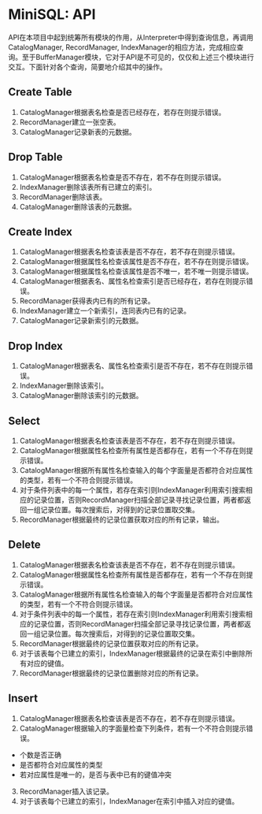 # MiniSQL: API

API在本项目中起到统筹所有模块的作用，从Interpreter中得到查询信息，再调用CatalogManager, RecordManager, IndexManager的相应方法，完成相应查询。至于BufferManager模块，它对于API是不可见的，仅仅和上述三个模块进行交互。下面针对各个查询，简要地介绍其中的操作。

## Create Table

1. CatalogManager根据表名检查是否已经存在，若存在则提示错误。
2. RecordManager建立一张空表。
3. CatalogManager记录新表的元数据。

## Drop Table

1. CatalogManager根据表名检查是否不存在，若不存在则提示错误。
2. IndexManager删除该表所有已建立的索引。
3. RecordManager删除该表。
4. CatalogManager删除该表的元数据。

## Create Index

1. CatalogManager根据表名检查该表是否不存在，若不存在则提示错误。
2. CatalogManager根据属性名检查该属性是否不存在，若不存在则提示错误。
3. CatalogManager根据属性名检查该属性是否不唯一，若不唯一则提示错误。
4. CatalogManager根据表名、属性名检查索引是否已经存在，若存在则提示错误。
5. RecordManager获得表内已有的所有记录。
6. IndexManager建立一个新索引，连同表内已有的记录。
7. CatalogManager记录新索引的元数据。

## Drop Index

1. CatalogManager根据表名、属性名检查索引是否不存在，若不存在则提示错误。
2. IndexManager删除该索引。
3. CatalogManager删除该索引的元数据。

## Select

1. CatalogManager根据表名检查该表是否不存在，若不存在则提示错误。
2. CatalogManager根据属性名检查所有属性是否都存在，若有一个不存在则提示错误。
3. CatalogManager根据所有属性名检查输入的每个字面量是否都符合对应属性的类型，若有一个不符合则提示错误。
4. 对于条件列表中的每一个属性，若存在索引则IndexManager利用索引搜索相应的记录位置，否则RecordManager扫描全部记录寻找记录位置，两者都返回一组记录位置。每次搜索后，对得到的记录位置取交集。
5. RecordManager根据最终的记录位置获取对应的所有记录，输出。

## Delete

1. CatalogManager根据表名检查该表是否不存在，若不存在则提示错误。
2. CatalogManager根据属性名检查所有属性是否都存在，若有一个不存在则提示错误。
3. CatalogManager根据所有属性名检查输入的每个字面量是否都符合对应属性的类型，若有一个不符合则提示错误。
4. 对于条件列表中的每一个属性，若存在索引则IndexManager利用索引搜索相应的记录位置，否则RecordManager扫描全部记录寻找记录位置，两者都返回一组记录位置。每次搜索后，对得到的记录位置取交集。
5. RecordManager根据最终的记录位置获取对应的所有记录。
6. 对于该表每个已建立的索引，IndexManager根据最终的记录在索引中删除所有对应的键值。
7. RecordManager根据最终的记录位置删除对应的所有记录。

## Insert

1. CatalogManager根据表名检查该表是否不存在，若不存在则提示错误。
2. CatalogManager根据输入的字面量检查下列条件，若有一个不符合则提示错误。

- 个数是否正确
- 是否都符合对应属性的类型
- 若对应属性是唯一的，是否与表中已有的键值冲突

3. RecordManager插入该记录。
4. 对于该表每个已建立的索引，IndexManager在索引中插入对应的键值。
